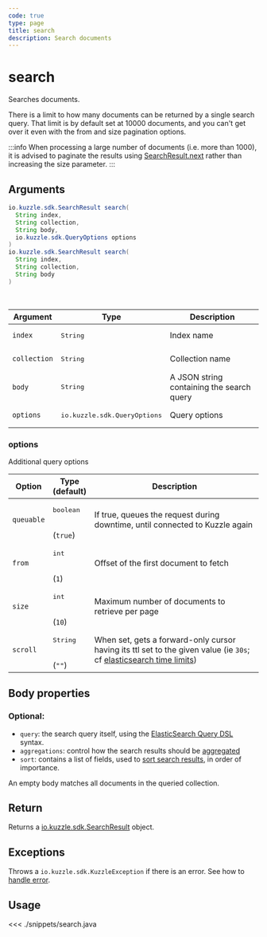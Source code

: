 ```yaml
---
code: true
type: page
title: search
description: Search documents
---
```


# search

Searches documents.

There is a limit to how many documents can be returned by a single search query.
That limit is by default set at 10000 documents, and you can't get over it even with the from and size pagination options.

:::info
When processing a large number of documents (i.e. more than 1000), it is advised to paginate the results using [SearchResult.next](/sdk/java/1/core-classes/search-result/#methods) rather than increasing the size parameter.
:::

## Arguments

```java
io.kuzzle.sdk.SearchResult search(
  String index,
  String collection,
  String body,
  io.kuzzle.sdk.QueryOptions options
)
io.kuzzle.sdk.SearchResult search(
  String index,
  String collection,
  String body
)
```

<br/>

| Argument     | Type                                  | Description                               |
| ------------ | ------------------------------------- | ----------------------------------------- |
| `index`      | <pre>String</pre>                     | Index name                                |
| `collection` | <pre>String</pre>                     | Collection name                           |
| `body`       | <pre>String</pre>                     | A JSON string containing the search query |
| `options`    | <pre>io.kuzzle.sdk.QueryOptions</pre> | Query options                             |

### options

Additional query options

| Option     | Type<br/>(default)              | Description                                                                                                                                                                                                       |
| ---------- | ------------------------------- | ----------------------------------------------------------------------------------------------------------------------------------------------------------------------------------------------------------------- |
| `queuable` | <pre>boolean</pre><br/>(`true`) | If true, queues the request during downtime, until connected to Kuzzle again                                                                                                                                      |
| `from`     | <pre>int</pre><br/>(`1`)        | Offset of the first document to fetch                                                                                                                                                                             |
| `size`     | <pre>int</pre><br/>(`10`)       | Maximum number of documents to retrieve per page                                                                                                                                                                  |
| `scroll`   | <pre>String</pre><br/>(`""`)    | When set, gets a forward-only cursor having its ttl set to the given value (ie `30s`; cf [elasticsearch time limits](https://www.elastic.co/guide/en/elasticsearch/reference/5.6/common-options.html#time-units)) |

## Body properties

### Optional:

- `query`: the search query itself, using the [ElasticSearch Query DSL](https://www.elastic.co/guide/en/elasticsearch/reference/5.6/query-dsl.html) syntax.
- `aggregations`: control how the search results should be [aggregated](https://www.elastic.co/guide/en/elasticsearch/reference/5.6/search-aggregations.html)
- `sort`: contains a list of fields, used to [sort search results](https://www.elastic.co/guide/en/elasticsearch/reference/5.6/search-request-sort.html), in order of importance.

An empty body matches all documents in the queried collection.

## Return

Returns a [io.kuzzle.sdk.SearchResult](/sdk/java/1/core-classes/search-result) object.

## Exceptions

Throws a `io.kuzzle.sdk.KuzzleException` if there is an error. See how to [handle error](/sdk/java/1/essentials/error-handling/).

## Usage

<<< ./snippets/search.java
